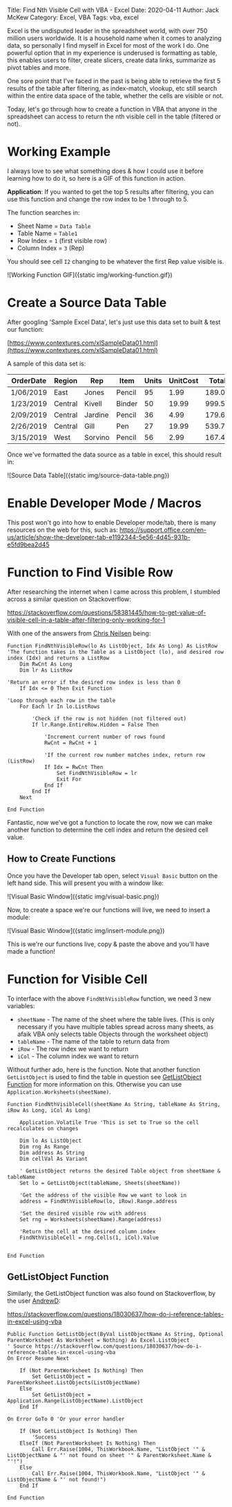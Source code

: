 Title: Find Nth Visible Cell with VBA - Excel
Date: 2020-04-11
Author: Jack McKew
Category: Excel, VBA
Tags: vba, excel

Excel is the undisputed leader in the spreadsheet world, with over 750 million users worldwide. It is a household name when it comes to analyzing data, so personally I find myself in Excel for most of the work I do. One powerful option that in my experience is underused is formatting as table, this enables users to filter, create slicers, create data links, summarize as pivot tables and more.

One sore point that I've faced in the past is being able to retrieve the first 5 results of the table after filtering, as index-match, vlookup, etc still search within the entire data space of the table, whether the cells are visible or not.

Today, let's go through how to create a function in VBA that anyone in the spreadsheet can access to return the nth visible cell in the table (filtered or not).

# Working Example

I always love to see what something does & how I could use it before learning how to do it, so here is a GIF of this function in action.

**Application**: If you wanted to get the top 5 results after filtering, you can use this function and change the row index to be 1 through to 5.

The function searches in:

- Sheet Name = `Data Table`
- Table Name = `Table1`
- Row Index = `1` (first visible row)
- Column Index = `3` (Rep)

You should see cell `I2` changing to be whatever the first Rep value visible is.

![Working Function GIF]({static img/working-function.gif})

# Create a Source Data Table

After googling 'Sample Excel Data', let's just use this data set to built & test our function:

[https://www.contextures.com/xlSampleData01.html](https://www.contextures.com/xlSampleData01.html)

A sample of this data set is:

| OrderDate | Region  | Rep     | Item   | Units | UnitCost | Total  |
|-----------|---------|---------|--------|-------|----------|--------|
| 1/06/2019 | East    | Jones   | Pencil | 95    | 1.99     | 189.05 |
| 1/23/2019 | Central | Kivell  | Binder | 50    | 19.99    | 999.5  |
| 2/09/2019 | Central | Jardine | Pencil | 36    | 4.99     | 179.64 |
| 2/26/2019 | Central | Gill    | Pen    | 27    | 19.99    | 539.73 |
| 3/15/2019 | West    | Sorvino | Pencil | 56    | 2.99     | 167.44 |

Once we've formatted the data source as a table in excel, this should result in:

![Source Data Table]({static img/source-data-table.png})

# Enable Developer Mode / Macros

This post won't go into how to enable Developer mode/tab, there is many resources on the web for this, such as: <https://support.office.com/en-us/article/show-the-developer-tab-e1192344-5e56-4d45-931b-e5fd9bea2d45>

# Function to Find Visible Row

After researching the internet when I came across this problem, I stumbled across a similar question on Stackoverflow:

<https://stackoverflow.com/questions/58381445/how-to-get-value-of-visible-cell-in-a-table-after-filtering-only-working-for-1>

With one of the answers from [Chris Neilsen](https://stackoverflow.com/users/445425/chris-neilsen) being:

``` VBA
Function FindNthVisibleRow(lo As ListObject, Idx As Long) As ListRow
'The function takes in the Table as a ListObject (lo), and desired row index (Idx) and returns a ListRow
    Dim RwCnt As Long
    Dim lr As ListRow

'Return an error if the desired row index is less than 0
    If Idx <= 0 Then Exit Function

'Loop through each row in the table
    For Each lr In lo.ListRows

        'Check if the row is not hidden (not filtered out)
        If lr.Range.EntireRow.Hidden = False Then

            'Increment current number of rows found
            RwCnt = RwCnt + 1

            'If the current row number matches index, return row (ListRow)
            If Idx = RwCnt Then
                Set FindNthVisibleRow = lr
                Exit For
            End If
        End If
    Next

End Function
```

Fantastic, now we've got a function to locate the row, now we can make another function to determine the cell index and return the desired cell value.

## How to Create Functions

Once you have the Developer tab open, select `Visual Basic` button on the left hand side. This will present you with a window like:

![Visual Basic Window]({static img/visual-basic.png})

Now, to create a space we're our functions will live, we need to insert a module:

![Visual Basic Window]({static img/insert-module.png})

This is we're our functions live, copy & paste the above and you'll have made a function!

# Function for Visible Cell

To interface with the above `FindNthVisibleRow` function, we need 3 new variables:

- `sheetName` - The name of the sheet where the table lives. (This is only necessary if you have multiple tables spread across many sheets, as afaik VBA only selects table Objects through the worksheet object)
- `tableName` - The name of the table to return data from
- `iRow` - The row index we want to return
- `iCol` - The column index we want to return

Without further ado, here is the function. Note that another function `GetListObject` is used to find the table in question see [GetListObject Function](#getlistobject-function) for more information on this. Otherwise you can use `Application.Worksheets(sheetName)`.

``` VBA
Function FindNthVisibleCell(sheetName As String, tableName As String, iRow As Long, iCol As Long)

    Application.Volatile True 'This is set to True so the cell recalculates on changes

    Dim lo As ListObject
    Dim rng As Range
    Dim address As String
    Dim cellVal As Variant

    ' GetListObject returns the desired Table object from sheetName & tableName
    Set lo = GetListObject(tableName, Sheets(sheetName))

    'Get the address of the visible Row we want to look in
    address = FindNthVisibleRow(lo, iRow).Range.address

    'Set the desired visible row with address
    Set rng = Worksheets(sheetName).Range(address)

    'Return the cell at the desired column index
    FindNthVisibleCell = rng.Cells(1, iCol).Value


End Function
```

## GetListObject Function

Similarly, the GetListObject function was also found on Stackoverflow, by the user [AndrewD](https://stackoverflow.com/users/20151/andrewd):

<https://stackoverflow.com/questions/18030637/how-do-i-reference-tables-in-excel-using-vba>

``` VBA
Public Function GetListObject(ByVal ListObjectName As String, Optional ParentWorksheet As Worksheet = Nothing) As Excel.ListObject
' Source https://stackoverflow.com/questions/18030637/how-do-i-reference-tables-in-excel-using-vba
On Error Resume Next

    If (Not ParentWorksheet Is Nothing) Then
        Set GetListObject = ParentWorksheet.ListObjects(ListObjectName)
    Else
        Set GetListObject = Application.Range(ListObjectName).ListObject
    End If

On Error GoTo 0 'Or your error handler

    If (Not GetListObject Is Nothing) Then
        'Success
    ElseIf (Not ParentWorksheet Is Nothing) Then
        Call Err.Raise(1004, ThisWorkbook.Name, "ListObject '" & ListObjectName & "' not found on sheet '" & ParentWorksheet.Name & "'!")
    Else
        Call Err.Raise(1004, ThisWorkbook.Name, "ListObject '" & ListObjectName & "' not found!")
    End If

End Function
```
